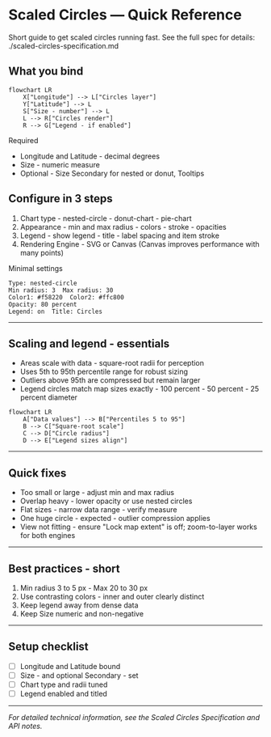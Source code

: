 # Scaled Circles — Quick Reference

Short guide to get scaled circles running fast. See the full spec for details: ./scaled-circles-specification.md

## What you bind

```mermaid
flowchart LR
	X["Longitude"] --> L["Circles layer"]
	Y["Latitude"] --> L
	S["Size - number"] --> L
	L --> R["Circles render"]
	R --> G["Legend - if enabled"]
```

Required
- Longitude and Latitude - decimal degrees
- Size - numeric measure
- Optional - Size Secondary for nested or donut, Tooltips

## Configure in 3 steps
1) Chart type - nested-circle - donut-chart - pie-chart
2) Appearance - min and max radius - colors - stroke - opacities
3) Legend - show legend - title - label spacing and item stroke
4) Rendering Engine - SVG or Canvas (Canvas improves performance with many points)

Minimal settings
```
Type: nested-circle
Min radius: 3  Max radius: 30
Color1: #f58220  Color2: #ffc800
Opacity: 80 percent
Legend: on  Title: Circles
```

---

## Scaling and legend - essentials

- Areas scale with data - square-root radii for perception
- Uses 5th to 95th percentile range for robust sizing
- Outliers above 95th are compressed but remain larger
- Legend circles match map sizes exactly - 100 percent - 50 percent - 25 percent diameter

```mermaid
flowchart LR
	A["Data values"] --> B["Percentiles 5 to 95"]
	B --> C["Square-root scale"]
	C --> D["Circle radius"]
	D --> E["Legend sizes align"]
```

---

## Quick fixes
- Too small or large - adjust min and max radius
- Overlap heavy - lower opacity or use nested circles
- Flat sizes - narrow data range - verify measure
- One huge circle - expected - outlier compression applies
 - View not fitting - ensure "Lock map extent" is off; zoom-to-layer works for both engines

---

## Best practices - short
1) Min radius 3 to 5 px - Max 20 to 30 px
2) Use contrasting colors - inner and outer clearly distinct
3) Keep legend away from dense data
4) Keep Size numeric and non-negative

---

## Setup checklist

 - [ ] Longitude and Latitude bound
 - [ ] Size - and optional Secondary - set
 - [ ] Chart type and radii tuned
 - [ ] Legend enabled and titled

---

*For detailed technical information, see the Scaled Circles Specification and API notes.*
